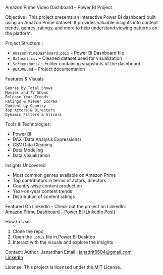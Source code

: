 Amazon Prime Video Dashboard – Power BI Project

Objective :
This project presents an interactive Power BI dashboard built using an Amazon Prime dataset. It provides valuable insights into content trends, genres, ratings, and more to help understand viewing patterns on the platform.

Project Structure :
- `AmazonPrimeDashboard.pbix` – Power BI Dashboard file
- `Dataset.csv` – Cleaned dataset used for visualization
- `Screenshots/` – Folder containing snapshots of the dashboard
- `README.md` – Project documentation

Features & Visuals

    Genres by Total Shows
    Movies and TV Shows
    Release Year Trends 
    Ratings & Viewer Scores 
    Content by Country
    Top Actors & Directors
    Dynamic Filters & Slicers

Tools & Technologies:

- Power BI
- DAX (Data Analysis Expressions)
- CSV Data Cleaning
- Data Modeling
- Data Visualization

Insights Uncovered

- Most common genres available on Amazon Prime
- Top contributors in terms of actors, directors
- Country-wise content production
- Year-on-year content trends
- Distribution of content ratings

Featured On LinkedIn - Check out the project on LinkedIn:  
[Amazon Prime Dashboard – Power BI (LinkedIn Post)](https://www.linkedin.com/posts/janardhan-_powerbi-dataanalytics-learning-activity-7300537868953821184-qAGC?utm_source=share&utm_medium=member_desktop&rcm=ACoAAD-LOFMBbsM4Pt50xuELgccNN9CvRSnVY44)

How to Use:
1. Clone the repo  
2. Open the `.pbix` file in Power BI Desktop  
3. Interact with the visuals and explore the insights


Contact:
Author: Janardhan
Email : janadrjt6604@gmail.com  
[LinkedIn](www.linkedin.com/in/janardhan-) 


License:
This project is licensed under the MIT License.

